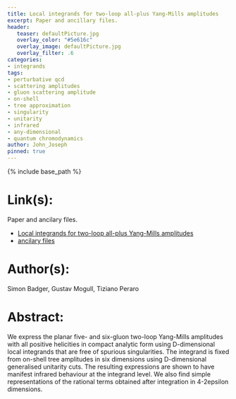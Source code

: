 ```yaml
---
title: Local integrands for two-loop all-plus Yang-Mills amplitudes
excerpt: Paper and ancillary files.
header:
   teaser: defaultPicture.jpg
   overlay_color: "#5e616c"
   overlay_image: defaultPicture.jpg
   overlay_filter: .6
categories:
- integrands
tags:
- perturbative qcd
- scattering amplitudes
- gluon scattering amplitude
- on-shell
- tree approximation
- singularity
- unitarity
- infrared
- any-dimensional
- quantum chromodynamics
author: John_Joseph
pinned: true
---
```

{% include base_path %}

# Link(s):
Paper and ancilary files.
  * [Local integrands for two-loop all-plus Yang-Mills amplitudes](https://arxiv.org/abs/1606.02244)
  * [ancilary files](https://arxiv.org/src/1606.02244/anc)

# Author(s):
Simon Badger, Gustav Mogull, Tiziano Peraro

# Abstract:
We express the planar five- and six-gluon two-loop Yang-Mills amplitudes with all positive helicities in compact analytic form using D-dimensional local integrands that are free of spurious singularities. The integrand is fixed from on-shell tree amplitudes in six dimensions using D-dimensional generalised unitarity cuts. The resulting expressions are shown to have manifest infrared behaviour at the integrand level. We also find simple representations of the rational terms obtained after integration in 4-2epsilon dimensions.